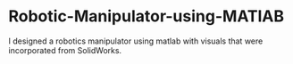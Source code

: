 # Robotic-Manipulator-using-MATlAB
I designed a robotics manipulator using matlab with visuals that were incorporated from SolidWorks.
